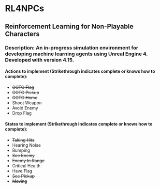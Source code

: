 # RL4NPCs

## Reinforcement Learning for Non-Playable Characters

### Description: An in-progress simulation environment for developing machine learning agents using Unreal Engine 4. Developed with version 4.15.

#### Actions to implement (Strikethrough indicates complete or knows how to complete):
* ~~GOTO Flag~~
* ~~GOTO Pickup~~
* ~~GOTO Home~~
* ~~Shoot Weapon~~
* Avoid Enemy
* Drop Flag

#### States to implement (Strikethrough indicates complete or knows how to complete):
* ~~Taking Hits~~
* Hearing Noise
* Bumping
* ~~See Enemy~~
* ~~Enemy In Range~~
* Critical Health
* Have Flag
* ~~See Pickup~~
* ~~Moving~~
